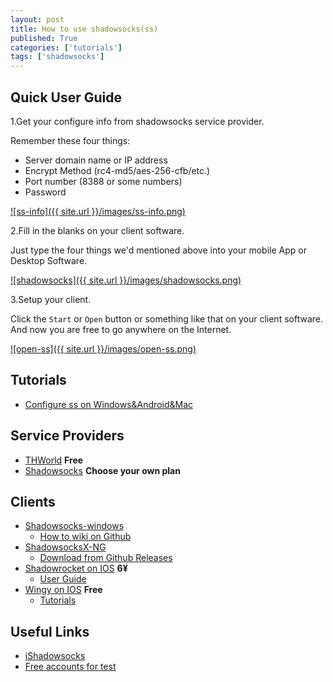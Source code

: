 ```yaml
---
layout: post
title: How to use shadowsocks(ss)
published: True
categories: ['tutorials']
tags: ['shadowsocks']
---
```


## Quick User Guide

1.Get your configure info from shadowsocks service provider.

Remember these four things:

* Server domain name or IP address
* Encrypt Method (rc4-md5/aes-256-cfb/etc.)
* Port number (8388 or some numbers)
* Password

<a href="{{ site.url }}/images/ss-info.png" data-lightbox="daocloud-set" data-title="ss-info">![ss-info]({{ site.url }}/images/ss-info.png)</a>

<!--more-->

2.Fill in the blanks on your client software.

Just type the four things we'd mentioned above into your mobile App or Desktop Software.

<a href="{{ site.url }}/images/shadowsocks.png" data-lightbox="daocloud-set" data-title="shadowsocks">![shadowsocks]({{ site.url }}/images/shadowsocks.png)</a>

3.Setup your client.

Click the `Start` or `Open` button or something like that on your client software.
And now you are free to go anywhere on the Internet.

<a href="{{ site.url }}/images/open-ss.png" data-lightbox="daocloud-set" data-title="open-ss">![open-ss]({{ site.url }}/images/open-ss.png)</a>

## Tutorials

* [Configure ss on Windows&Android&Mac](http://www.ishadowsocks.org/#tutorials)

## Service Providers

* [THWorld](https://thworld.net) **Free**
* [Shadowsocks](https://shadowsocks.com/) **Choose your own plan**

## Clients

* [Shadowsocks-windows](https://github.com/shadowsocks/shadowsocks-windows)
    - [How to wiki on Github](https://github.com/shadowsocks/shadowsocks-windows/wiki/Shadowsocks-Windows-%E4%BD%BF%E7%94%A8%E8%AF%B4%E6%98%8E)
* [ShadowsocksX-NG](https://github.com/shadowsocks/ShadowsocksX-NG)
    - [Download from Github Releases](https://github.com/shadowsocks/ShadowsocksX-NG/releases)
* [Shadowrocket on IOS](https://itunes.apple.com/cn/app/shadowrocket/id932747118) **6¥**
    - [User Guide](https://ii-i.org/archives/859)
* [Wingy on IOS](https://itunes.apple.com/cn/app/id1148026741) **Free**
    - [Tutorials](https://www.wingy.site/)

## Useful Links

* [iShadowsocks](http://www.ishadowsocks.org/)
* [Free accounts for test](http://www.ishadowsocks.org/#free)